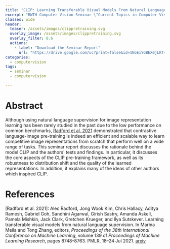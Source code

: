 ```yaml
---
title: "CLIP: Learning Transferable Visual Models From Natural Language Supervision"
excerpt: "RWTH Computer Vision Seminar \"Current Topics in Computer Vision and Machine Learning\"."
classes: wide
header:
  teaser: /assets/images/clippretraining.svg
  overlay_image: /assets/images/clippretraining.svg
  overlay_filter: 0.6
  actions:
    - label: "Download the Seminar Report"
      url: "https://drive.google.com/uc?print=false&id=1NoEiYGBEX0jLKT4MEpz3d-brf3oOWc7_"
categories:
  - computervision
tags:
  - seminar
  - computervision

---
```


# Abstract 

Although using natural language supervision for image representation learning has been rarely studied in the past due to the low performance on common benchmarks, [Radford et al. 2021](#CLIP) demonstrated that contrastive language-image pre-training is indeed an efficient and scalable way to learn competitive image representations from scratch that perform well on a wide range of tasks. This seminar report discusses the rationale behind the model CLIP and the authors' tests and findings. In particular, it discusses the core aspects of the CLIP pre-training framework, as well as its robustness to distribution shift and the quality of the learned representations. In addition, it explains many of the ideas of other authors which inspired CLIP.


# References

<a name="CLIP"></a> \[Radford et al. 2021\]: Alec Radford, Jong Wook Kim, Chris Hallacy, Aditya Ramesh, Gabriel Goh, Sandhini Agarwal, Girish Sastry, Amanda Askell, Pamela Mishkin, Jack Clark, Gretchen Krueger, and Ilya Sutskever. Learning transferable visual models from natural language supervision. In Marina Meila and Tong Zhang, editors, *Proceedings of the 38th International Conference on Machine Learning*, volume 139 of *Proceedings of Machine Learning Research*, pages 8748–8763. PMLR, 18–24 Jul 2021. [arxiv](https://arxiv.org/abs/2103.00020)
